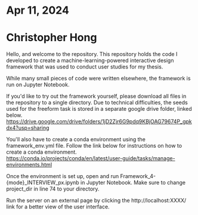 # Apr 11, 2024
# Christopher Hong

Hello, and welcome to the repository.
This repository holds the code I developed to create a machine-learning-powered interactive design framework that was used to conduct user studies for my thesis.

While many small pieces of code were written elsewhere, the framework is run on Jupyter Notebook. 

If you'd like to try out the framework yourself, please download all files in the repository to a single directory. 
Due to technical difficulties, the seeds used for the freeform task is stored in a separate google drive folder, linked below.
https://drive.google.com/drive/folders/1jD2Zjr6G9pdq9KBjOAG79674P_gpkdx4?usp=sharing

You'll also have to create a conda environment using the framework_env.yml file. Follow the link below for instructions on how to create a conda environment.
https://conda.io/projects/conda/en/latest/user-guide/tasks/manage-environments.html

Once the environment is set up, open and run Framework_4-{mode}_INTERVIEW_px.ipynb in Jupyter Notebook. Make sure to change project_dir in line 74 to your directory.

Run the server on an external page by clicking the http://localhost:XXXX/ link for a better view of the user interface.
